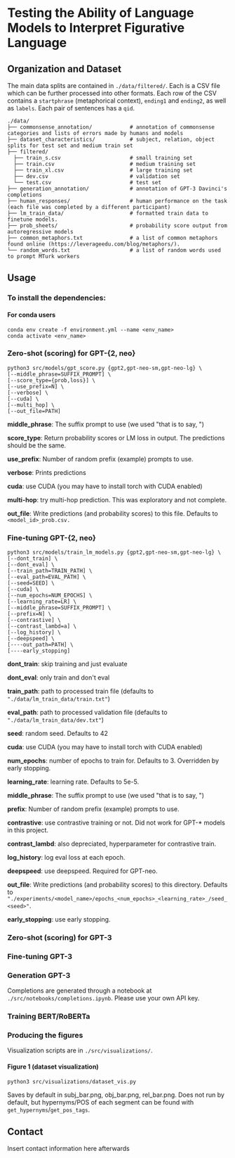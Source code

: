 # Testing the Ability of Language Models to Interpret Figurative Language

## Organization and Dataset
The main data splits are contained in `./data/filtered/`. Each is a CSV file which can be further processed into other formats. Each row of the CSV contains a `startphrase` (metaphorical context), `ending1` and `ending2`, as well as `labels`. Each pair of sentences has a `qid`.

```
./data/
├── commonsense_annotation/            # annotation of commonsense categories and lists of errors made by humans and models
├── dataset_characteristics/           # subject, relation, object splits for test set and medium train set        
├── filtered/
  ├── train_s.csv                      # small training set
  ├── train.csv                        # medium training set
  ├── train_xl.csv                     # large training set
  ├── dev.csv                          # validation set
  └── test.csv                         # test set
├── generation_annotation/             # annotation of GPT-3 Davinci's completions
├── human_responses/                   # human performance on the task (each file was completed by a different participant)
├── lm_train_data/                     # formatted train data to finetune models.    
├── prob_sheets/                       # probability score output from autoregressive models
├── common_metaphors.txt               # a list of common metaphors found online (https://leverageedu.com/blog/metaphors/).
└── random_words.txt                   # a list of random words used to prompt MTurk workers

```
## Usage
### To install the dependencies:

#### For conda users
```
conda env create -f environment.yml --name <env_name>
conda activate <env_name>
```

### Zero-shot (scoring) for GPT-{2, neo}
```
python3 src/models/gpt_score.py {gpt2,gpt-neo-sm,gpt-neo-lg} \
[--middle_phrase=SUFFIX_PROMPT] \
[--score_type={prob,loss}] \
[--use_prefix=N] \
[--verbose] \
[--cuda] \
[--multi_hop] \
[--out_file=PATH]
```
**middle_phrase**: The suffix prompt to use (we used "that is to say, ")

**score_type**: Return probability scores or LM loss in output. The predictions should be the same.

**use_prefix**: Number of random prefix (example) prompts to use.

**verbose**: Prints predictions 

**cuda**: use CUDA (you may have to install torch with CUDA enabled)

**multi-hop**: try multi-hop prediction. This was exploratory and not complete.

**out_file**: Write predictions (and probability scores) to this file. Defaults to `<model_id>_prob.csv.`

### Fine-tuning GPT-{2, neo}
```
python3 src/models/train_lm_models.py {gpt2,gpt-neo-sm,gpt-neo-lg} \
[--dont_train] \
[--dont_eval] \
[--train_path=TRAIN_PATH] \
[--eval_path=EVAL_PATH] \
[--seed=SEED] \
[--cuda] \
[--num_epochs=NUM_EPOCHS] \
[--learning_rate=LR] \
[--middle_phrase=SUFFIX_PROMPT] \
[--prefix=N] \
[--contrastive] \
[--contrast_lambd=a] \
[--log_history] \
[--deepspeed] \
[----out_path=PATH] \
[----early_stopping]
```

**dont_train**: skip training and just evaluate

**dont_eval**: only train and don't eval

**train_path**: path to processed train file (defaults to `"./data/lm_train_data/train.txt"`)

**eval_path**: path to processed validation file (defaults to `"./data/lm_train_data/dev.txt"`)

**seed**: random seed. Defaults to 42

**cuda**: use CUDA (you may have to install torch with CUDA enabled)

**num_epochs**: number of epochs to train for. Defaults to 3. Overridden by early stopping.

**learning_rate**: learning rate. Defaults to 5e-5.

**middle_phrase**: The suffix prompt to use (we used "that is to say, ")

**prefix**: Number of random prefix (example) prompts to use.

**contrastive**: use contrastive training or not. Did not work for GPT-* models in this project.

**contrast_lambd**: also depreciated, hyperparameter for contrastive train.

**log_history**: log eval loss at each epoch.

**deepspeed**: use deepspeed. Required for GPT-neo.

**out_file**: Write predictions (and probability scores) to this directory. Defaults to `"./experiments/<model_name>/epochs_<num_epochs>_<learning_rate>_/seed_<seed>"`.

**early_stopping**: use early stopping.


### Zero-shot (scoring) for GPT-3

### Fine-tuning GPT-3

### Generation GPT-3

Completions are generated through a notebook at `./src/notebooks/completions.ipynb`.
Please use your own API key.

### Training BERT/RoBERTa

### Producing the figures

Visualization scripts are in `./src/visualizations/`.

#### Figure 1 (dataset visualization)
```
python3 src/visualizations/dataset_vis.py
```
Saves by default in subj_bar.png, obj_bar.png, rel_bar.png.
Does not run by default, but hypernyms/POS of each segment can be found with `get_hypernyms`/`get_pos_tags`.

## Contact 

Insert contact information here afterwards
